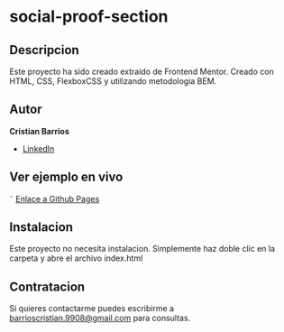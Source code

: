 # social-proof-section

## Descripcion 
Este proyecto ha sido creado extraido de Frontend Mentor. Creado con HTML, CSS, FlexboxCSS y utilizando metodologia BEM.

## Autor 
**Cristian Barrios**

* [LinkedIn](https://www.linkedin.com/in/cristianbarrios983/)

## Ver ejemplo en vivo

˜ [Enlace a Github Pages](https://cristianbarrios983.github.io/social-proof-section/)

## Instalacion
Este proyecto no necesita instalacion. Simplemente haz doble clic en la carpeta y abre el archivo index.html

## Contratacion
Si quieres contactarme puedes escribirme a barrioscristian.9908@gmail.com para consultas.

